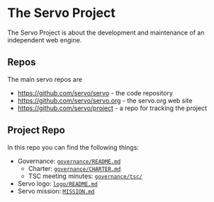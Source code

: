 # The Servo Project

The Servo Project is about the development and maintenance of an independent web engine.

## Repos

The main servo repos are

- https://github.com/servo/servo - the code repository
- https://github.com/servo/servo.org - the servo.org web site
- https://github.com/servo/project - a repo for tracking the project

## Project Repo

In this repo you can find the following things:
* Governance: [`governance/README.md`](governance/README.md)
  * Charter: [`governance/CHARTER.md`](governance/CHARTER.md)
  * TSC meeting minutes: [`governance/tsc/`](governance/tsc/)
* Servo logo: [`logo/README.md`](logo/README.md)
* Servo mission: [`MISSION.md`](MISSION.md)

